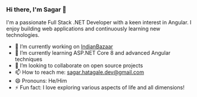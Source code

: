 ### Hi there, I'm Sagar 👋

I'm a passionate Full Stack .NET Developer with a keen interest in Angular. I enjoy building web applications and continuously learning new technologies.

- 🔭 I’m currently working on [IndianBazaar](https://github.com/SagarFullStack/IndianBazaar)
- 🌱 I’m currently learning ASP.NET Core 8 and advanced Angular techniques
- 👯 I’m looking to collaborate on open source projects
- 📫 How to reach me: [sagar.hatagale.dev@gmail.com](mailto:sagar.hatagale.dev@gmail.com)
- 😄 Pronouns: He/Him
- ⚡ Fun fact: I love exploring various aspects of life and all dimensions!
